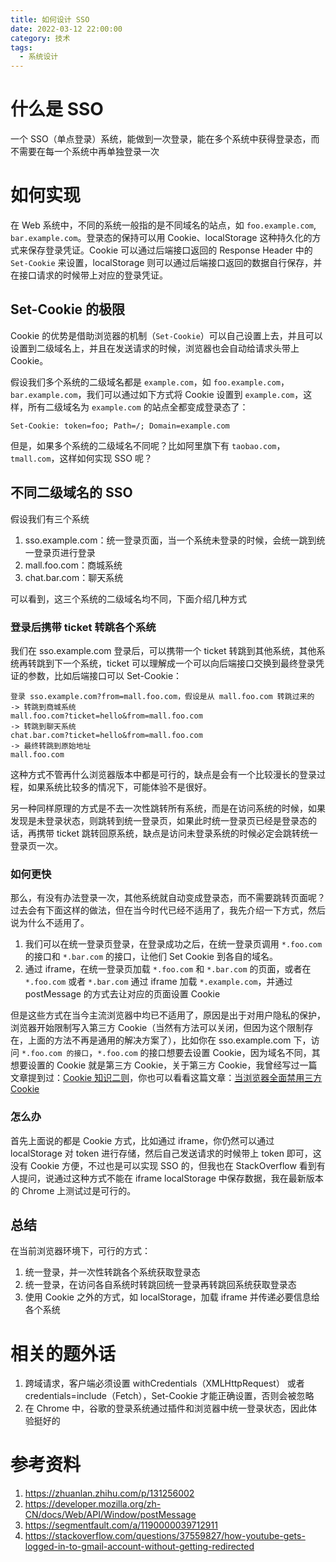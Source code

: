 ```yaml
---
title: 如何设计 SSO
date: 2022-03-12 22:00:00
category: 技术
tags:
  - 系统设计
---
```


# 什么是 SSO

一个 SSO（单点登录）系统，能做到一次登录，能在多个系统中获得登录态，而不需要在每一个系统中再单独登录一次

# 如何实现

在 Web 系统中，不同的系统一般指的是不同域名的站点，如 `foo.example.com`, `bar.example.com`。登录态的保持可以用 Cookie、localStorage 这种持久化的方式来保存登录凭证。Cookie 可以通过后端接口返回的 Response Header 中的 `Set-Cookie` 来设置，localStorage 则可以通过后端接口返回的数据自行保存，并在接口请求的时候带上对应的登录凭证。

## Set-Cookie 的极限

Cookie 的优势是借助浏览器的机制（`Set-Cookie`）可以自己设置上去，并且可以设置到二级域名上，并且在发送请求的时候，浏览器也会自动给请求头带上 Cookie。

假设我们多个系统的二级域名都是 `example.com`，如 `foo.example.com`，`bar.example.com`，我们可以通过如下方式将 Cookie 设置到 `example.com`，这样，所有二级域名为 `example.com` 的站点全都变成登录态了：

```
Set-Cookie: token=foo; Path=/; Domain=example.com
```

但是，如果多个系统的二级域名不同呢？比如阿里旗下有 `taobao.com`，`tmall.com`，这样如何实现 SSO 呢？

## 不同二级域名的 SSO

假设我们有三个系统

1. sso.example.com：统一登录页面，当一个系统未登录的时候，会统一跳到统一登录页进行登录
2. mall.foo.com：商城系统
3. chat.bar.com：聊天系统

可以看到，这三个系统的二级域名均不同，下面介绍几种方式

### 登录后携带 ticket 转跳各个系统

我们在 sso.example.com 登录后，可以携带一个 ticket 转跳到其他系统，其他系统再转跳到下一个系统，ticket 可以理解成一个可以向后端接口交换到最终登录凭证的参数，比如后端接口可以 Set-Cookie：

```
登录 sso.example.com?from=mall.foo.com，假设是从 mall.foo.com 转跳过来的
-> 转跳到商城系统
mall.foo.com?ticket=hello&from=mall.foo.com
-> 转跳到聊天系统
chat.bar.com?ticket=hello&from=mall.foo.com
-> 最终转跳到原始地址
mall.foo.com
```

这种方式不管再什么浏览器版本中都是可行的，缺点是会有一个比较漫长的登录过程，如果系统比较多的情况下，可能体验不是很好。

另一种同样原理的方式是不去一次性跳转所有系统，而是在访问系统的时候，如果发现是未登录状态，则跳转到统一登录页，如果此时统一登录页已经是登录态的话，再携带 ticket 跳转回原系统，缺点是访问未登录系统的时候必定会跳转统一登录页一次。

### 如何更快

那么，有没有办法登录一次，其他系统就自动变成登录态，而不需要跳转页面呢？过去会有下面这样的做法，但在当今时代已经不适用了，我先介绍一下方式，然后说为什么不适用了。

1. 我们可以在统一登录页登录，在登录成功之后，在统一登录页调用 `*.foo.com` 的接口和 `*.bar.com` 的接口，让他们 Set Cookie 到各自的域名。
2. 通过 iframe，在统一登录页加载 `*.foo.com` 和 `*.bar.com` 的页面，或者在 `*.foo.com` 或者 `*.bar.com` 通过 iframe 加载 `*.example.com`，并通过 postMessage 的方式去让对应的页面设置 Cookie

但是这些方式在当今主流浏览器中均已不适用了，原因是出于对用户隐私的保护，浏览器开始限制写入第三方 Cookie（当然有方法可以关闭，但因为这个限制存在，上面的方法不再是通用的解决方案了），比如你在 sso.example.com 下，访问 `*.foo.com 的接口`，`*.foo.com` 的接口想要去设置 Cookie，因为域名不同，其想要设置的 Cookie 就是第三方 Cookie，关于第三方 Cookie，我曾经写过一篇文章提到过：[Cookie 知识二则](https://zhuanlan.zhihu.com/p/50541175)，你也可以看看这篇文章：[当浏览器全面禁用三方 Cookie](https://zhuanlan.zhihu.com/p/131256002)

### 怎么办

首先上面说的都是 Cookie 方式，比如通过 iframe，你仍然可以通过 localStorage 对 token 进行存储，然后自己发送请求的时候带上 token 即可，这没有 Cookie 方便，不过也是可以实现 SSO 的，但我也在 StackOverflow 看到有人提问，说通过这种方式不能在 iframe localStorage 中保存数据，我在最新版本的 Chrome 上测试过是可行的。

## 总结

在当前浏览器环境下，可行的方式：

1. 统一登录，并一次性转跳各个系统获取登录态
2. 统一登录，在访问各自系统时转跳回统一登录再转跳回系统获取登录态
3. 使用 Cookie 之外的方式，如 localStorage，加载 iframe 并传递必要信息给各个系统

# 相关的题外话

1. 跨域请求，客户端必须设置 withCredentials（XMLHttpRequest） 或者 credentials=include（Fetch），Set-Cookie 才能正确设置，否则会被忽略
2. 在 Chrome 中，谷歌的登录系统通过插件和浏览器中统一登录状态，因此体验挺好的

# 参考资料

1. https://zhuanlan.zhihu.com/p/131256002
2. https://developer.mozilla.org/zh-CN/docs/Web/API/Window/postMessage
3. https://segmentfault.com/a/1190000039712911
4. https://stackoverflow.com/questions/37559827/how-youtube-gets-logged-in-to-gmail-account-without-getting-redirected
